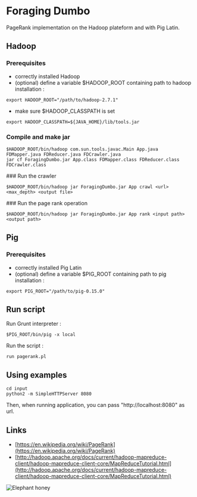 # Foraging Dumbo

PageRank implementation on the Hadoop plateform and with Pig Latin.

## Hadoop

### Prerequisites

- correctly installed Hadoop
- (optional) define a variable $HADOOP_ROOT containing path to hadoop installation :
```
export HADOOP_ROOT="/path/to/hadoop-2.7.1"
```
- make sure $HADOOP_CLASSPATH is set
```
export HADOOP_CLASSPATH=${JAVA_HOME}/lib/tools.jar
```

### Compile and make jar

```
$HADOOP_ROOT/bin/hadoop com.sun.tools.javac.Main App.java FDMapper.java FDReducer.java FDCrawler.java
jar cf ForagingDumbo.jar App.class FDMapper.class FDReducer.class FDCrawler.class
```

### Run the crawler

```
$HADOOP_ROOT/bin/hadoop jar ForagingDumbo.jar App crawl <url> <max_depth> <output file>
```

### Run the page rank operation

```
$HADOOP_ROOT/bin/hadoop jar ForagingDumbo.jar App rank <input path> <output path>
```


## Pig

### Prerequisites

- correctly installed Pig Latin
- (optional) define a variable $PIG_ROOT containing path to pig installation :
```
export PIG_ROOT="/path/to/pig-0.15.0"
```

## Run script

Run Grunt interpreter :
```
$PIG_ROOT/bin/pig -x local
```

Run the script :
```
run pagerank.pl
```

## Using examples 

```
cd input
python2 -m SimpleHTTPServer 8080
```

Then, when running application, you can pass "http://localhost:8080" as url.

## Links

- [https://en.wikipedia.org/wiki/PageRank](https://en.wikipedia.org/wiki/PageRank)
- [http://hadoop.apache.org/docs/current/hadoop-mapreduce-client/hadoop-mapreduce-client-core/MapReduceTutorial.html](http://hadoop.apache.org/docs/current/hadoop-mapreduce-client/hadoop-mapreduce-client-core/MapReduceTutorial.html)

![Elephant honey](http://www.elephanthoney.com/wp-content/uploads/Elephant-Honey-wallpaper-1920x1200.jpg)
